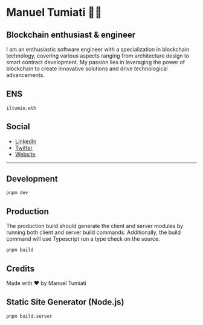 # Manuel Tumiati 🧑‍💻
## Blockchain enthusiast & engineer

I am an enthusiastic software engineer with a specialization in blockchain technology, covering various aspects ranging from architecture design to smart contract development. My passion lies in leveraging the power of blockchain to create innovative solutions and drive technological advancements.

## ENS
`iltumio.eth`

## Social

- [LinkedIn](https://linkedin.com/in/manuel-tumiati)
- [Twitter](https://twitter.com/iltumio)
- [Website](https://iltumio.dev)

---

## Development

```
pnpm dev
```
## Production

The production build should generate the client and server modules by running both client and server build commands. Additionally, the build command will use Typescript run a type check on the source.

```
pnpm build
```

## Credits
Made with ♥️ by Manuel Tumiati

## Static Site Generator (Node.js)

```
pnpm build.server
```
